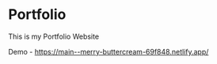 # Portfolio

This is my Portfolio Website

Demo - https://main--merry-buttercream-69f848.netlify.app/
